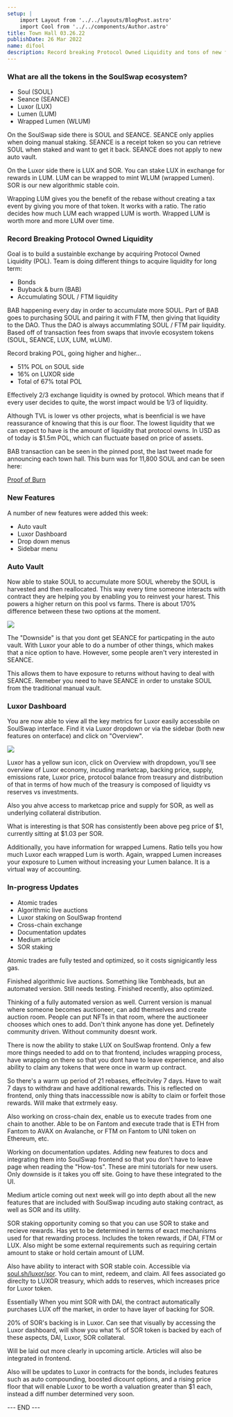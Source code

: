```yaml
---
setup: |
    import Layout from '../../layouts/BlogPost.astro'
    import Cool from '../../components/Author.astro'
title: Town Hall 03.26.22
publishDate: 26 Mar 2022
name: difool
description: Record breaking Protocol Owned Liquidity and tons of new features and updates like auto vault, Luxor dashboard, new menus, and more. Get the download on this week's Town Hall!
---
```


### What are all the tokens in the SoulSwap ecosystem?

-   Soul (SOUL)
-   Seance (SEANCE)
-   Luxor (LUX)
-   Lumen (LUM)
-   Wrapped Lumen (WLUM)

On the SoulSwap side there is SOUL and SEANCE. SEANCE only applies when doing manual staking. SEANCE is a receipt token so you can retrieve SOUL when staked and want to get it back. SEANCE does not apply to new auto vault.

On the Luxor side there is LUX and SOR. You can stake LUX in exchange for rewards in LUM. LUM can be wrapped to mint WLUM (wrapped Lumen). SOR is our new algorithmic stable coin.

Wrapping LUM gives you the benefit of the rebase without creating a tax event by giving you more of that token. It works with a ratio. The ratio decides how much LUM each wrapped LUM is worth. Wrapped LUM is worth more and more LUM over time.

### Record Breaking Protocol Owned Liquidity

Goal is to build a sustainble exchange by acquiring Protocol Owned Liquidity (POL).
Team is doing different things to acquire liquidity for long term:

-   Bonds
-   Buyback & burn (BAB)
-   Accumulating SOUL / FTM liquidity

BAB happening every day in order to accumulate more SOUL. Part of BAB goes to purchasing SOUL and pairing it with FTM, then giving that liquidity to the DAO. Thus the DAO is always accummlating SOUL / FTM pair liquidity. Based off of transaction fees from swaps that invovle ecosystem tokens (SOUL, SEANCE, LUX, LUM, wLUM).

Record braking POL, going higher and higher...

-   51% POL on SOUL side
-   16% on LUXOR side
-   Total of 67% total POL

Effectively 2/3 exchange liquidity is owned by protocol. Which means that if every user decides to quite, the worst impact would be 1/3 of liquidity.

Although TVL is lower vs other projects, what is beenficial is we have reassurance of knowing that this is our floor. The lowest liquidity that we can expect to have is the amount of liquidity that protocol owns. In USD as of today is $1.5m POL, which can fluctuate based on price of assets.

BAB transaction can be seen in the pinned post, the last tweet made for announcing each town hall. This burn was for 11,800 SOUL and can be seen here:

[Proof of Burn](https://ftmscan.com/tx/0xc0d074220f420ffff8ccd0d747dfee7a2388901343049722d74ff51da1e488d1)

### New Features

A number of new features were added this week:

-   Auto vault
-   Luxor Dashboard
-   Drop down menus
-   Sidebar menu

### Auto Vault

Now able to stake SOUL to accumulate more SOUL whereby the SOUL is harvested and then reallocated. This way every time someone interacts with contract they are helping you by enabling you to reinvest your harest. This powers a higher return on this pool vs farms. There is about 170% difference between these two options at the moment.

<img src='/assets/TM_3.26.22/auto-vault.png'>

The "Downside" is that you dont get SEANCE for particpating in the auto vault. With Luxor your able to do a number of other things, which makes that a nice option to have. However, some people aren't very interested in SEANCE.

This allows them to have exposure to returns without having to deal with SEANCE. Remeber you need to have SEANCE in order to unstake SOUL from the traditional manual vault.

### Luxor Dashboard

You are now able to view all the key metrics for Luxor easily accessbile on SoulSwap interface. Find it via Luxor dropdown or via the sidebar (both new features on onterface) and click on "Overview".

<img src='/assets/TM_3.26.22/luxor-economy.png'>

Luxor has a yellow sun icon, click on Overview with dropdown, you'll see overview of Luxor economy, incuding marketcap, backing price, supply, emissions rate, Luxor price, protocol balance from treasury and distribution of that in terms of how much of the treasury is composed of liquidty vs reserves vs investments.

Also you ahve access to marketcap price and supply for SOR, as well as underlying collateral distribution.

What is interesting is that SOR has consistently been above peg price of $1, currently sitting at $1.03 per SOR.

Additionally, you have information for wrapped Lumens. Ratio tells you how much Luxor each wrapped Lum is worth. Again, wrapped Lumen increases your exposure to Lumen without increasing your Lumen balance. It is a virtual way of accounting.

### In-progress Updates

-   Atomic trades
-   Algorithmic live auctions
-   Luxor staking on SoulSwap frontend
-   Cross-chain exchange
-   Documentation updates
-   Medium article
-   SOR staking

Atomic trades are fully tested and optimized, so it costs signigicantly less gas.

Finished algorithmic live auctions. Something like Tombheads, but an automated version. Still needs testing. Finished recently, also optimized.

Thinking of a fully automated version as well. Current version is manual where someone becomes auctioneer, can add themselves and create auction room. People can put NFTs in that room, where the auctioneer chooses which ones to add. Don't think anyone has done yet. Definetely community driven. Without community doesnt work.

There is now the ability to stake LUX on SoulSwap frontend. Only a few more things needed to add on to that frontend, includes wrapping process, have wrapping on there so that you dont have to leave experience, and also ability to claim any tokens that were once in warm up contract.

So there's a warm up period of 21 rebases, effecitvley 7 days. Have to wait 7 days to withdraw and have additional rewards. This is reflected on frontend, only thing thats inaccesssible now is abilty to claim or forfeit those rewards. Will make that extrmely easy.

Also working on cross-chain dex, enable us to execute trades from one chain to another. Able to be on Fantom and execute trade that is ETH from Fantom to AVAX on Avalanche, or FTM on Fantom to UNI token on Ethereum, etc.

Working on documentation updates. Adding new features to docs and integrating them into SoulSwap frontend so that you don't have to leave page when reading the "How-tos". These are mini tutorials for new users. Only downside is it takes you off site. Going to have these integrated to the UI.

Medium article coming out next week will go into depth about all the new features that are included with SoulSwap incuding auto staking contract, as well as SOR and its utility.

SOR staking opportunity coming so that you can use SOR to stake and recieve rewards. Has yet to be determined in terms of exact mechanisms used for that rewarding process. Includes the token rewards, if DAI, FTM or LUX. Also might be some external requirements such as requiring certain amount to stake or hold certain amount of LUM.

Also have ability to interact with SOR stable coin. Accessible via [soul.sh/luxor/sor](soul.sh/luxor/sor). You can to mint, redeem, and claim. All fees associated go direclty to LUXOR treasury, which adds to reserves, which increases price for Luxor token.

Essentially When you mint SOR with DAI, the contract automatically purchases LUX off the market, in order to have layer of backing for SOR.

20% of SOR's backing is in Luxor. Can see that visually by accessing the Luxor dashboard, will show you what % of SOR token is backed by each of these aspects, DAI, Luxor, SOR collateral.

Will be laid out more clearly in upcoming article. Articles will also be integrated in frontend.

Also will be updates to Luxor in contracts for the bonds, includes features such as auto compounding, boosted dicount options, and a rising price floor that will enable Luxor to be worth a valuation greater than $1 each, instead a diff number determined very soon.

--- END ---
